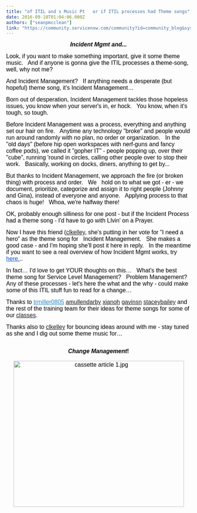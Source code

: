 ```yaml
---
title: "of ITIL and s Music Pt   or if ITIL processes had Theme songs"
date: 2016-09-10T01:04:06.000Z
authors: ["seanpmcclean"]
link: "https://community.servicenow.com/community?id=community_blog&sys_id=de5eaaaddbd0dbc01dcaf3231f96193b"
---
```

<p dir="ltr" style="text-align: center;"><em><strong style="color: #000000; font-size: 16px; font-family: Arial;">Incident Mgmt and...</strong></em></p><p><span><span> </span></span></p><p dir="ltr"><span style="font-size: 16px; font-family: Arial; color: #000000;">Look, if you want to make something important, give it some theme music.   And if anyone is gonna give the ITIL processes a theme-song, well, why not me?</span></p><p dir="ltr"><span style="font-size: 16px; font-family: Arial; color: #000000;">And Incident Management?   If anything needs a desperate (but hopeful) theme song, it's Incident Management…</span></p><p><span><span> </span></span></p><p dir="ltr"><span style="font-size: 16px; font-family: Arial; color: #000000;">Born out of desperation, Incident Management tackles those hopeless issues, you know when your server's in, er hock.   You know, when it's tough, so tough.</span></p><p><span><span> </span></span></p><p dir="ltr"><span style="font-size: 16px; font-family: Arial; color: #000000;">Before Incident Management was a process, everything and anything set our hair on fire.   Anytime any technology "broke" and people would run around randomly with no plan, no order or organization.   In the "old days" (before hip open workspaces with nerf-guns and fancy coffee pods), we called it "gopher IT" - people popping up, over their "cube", running 'round in circles, calling other people over to stop their work.   Basically, working on docks, diners, anything to get by...</span></p><p><span><span> </span></span></p><p dir="ltr"><span style="font-size: 16px; font-family: Arial; color: #000000;">But thanks to Incident Management, we approach the fire (or broken thing) with process and order.   We   hold on to what we got - er - we document, prioritize, categorize and assign it to right people (Johnny and Gina), instead of everyone and anyone.   Applying process to that chaos is huge!   Whoa, we're halfway there!</span></p><p><span><span> </span></span></p><p dir="ltr"><span style="font-size: 16px; font-family: Arial; color: #000000;">OK, probably enough silliness for one post - but if the Incident Process had a theme song - I'd have to go with LIvin' on a Prayer.</span></p><p><span><span> </span></span></p><p dir="ltr"><span style="font-size: 16px; font-family: Arial; color: #000000;">Now I have this friend (<a __default_attr="38974" __jive_macro_name="user" class="jive-link-profile-small jive_macro jive_macro_user" data-id="38974" data-objecttype="3" data-orig-content="clkelley" data-renderedposition="497_171.625_76_17" data-type="person" href="/community?id=community_user_profile&user=ddbec66ddbd41fc09c9ffb651f961970" modifiedtitle="true" title="clkelley)">clkelley</a>, she's putting in her vote for "I need a hero" as the theme song for   Incident Management.   She makes a good case - and I'm hoping she'll post it here in reply.   In the meantime if you want to see a real overview of how Incident Mgmt works, try </span><a _jive_internal="true" href="/community?id=community_blog&sys_id=2b5d2a29dbd0dbc01dcaf3231f961911"><span style="font-size: 16px; font-family: Arial; color: #1155cc; text-decoration: underline;">here.</span></a><span style="font-size: 16px; font-family: Arial; color: #000000;">..</span></p><p><span><span> </span></span></p><p dir="ltr"><span style="font-size: 16px; font-family: Arial; color: #000000;">In fact… I'd love to get YOUR thoughts on this…   What's the best theme song for Service Level Management?   Problem Management?   Any of these processes - let's here the what and the why - could make some of this ITIL stuff fun to read for a change…</span></p><p><span><span> </span></span></p><p dir="ltr"><span style="font-size: 16px; font-family: Arial; color: #000000;">Thanks <span style="color: #000000; font-family: Arial; font-size: 16px;">to </span><a title="trmiller0805" href="/community?id=community_user_profile&user=56d25261db1c1fc09c9ffb651f9619b8" __default_attr="4854" __jive_macro_name="user" class="jive-link-profile-small jive_macro jive_macro_user" data-id="4854" data-objecttype="3" data-orig-content="trmiller0805" data-renderedposition="683_82.6875_102_17" data-type="person" style="color: #2989c5; font-family: Arial; font-size: 16px;">trmiller0805</a><span style="color: #000000; font-family: Arial; font-size: 16px;"> <a __default_attr="22907" __jive_macro_name="user" class="jive-link-profile-small jive_macro jive_macro_user" data-id="22907" data-objecttype="3" data-orig-content="amullendarby" data-renderedposition="683_189.703125_115_17" data-type="person" href="/community?id=community_user_profile&user=a7535e69db1c1fc09c9ffb651f9619ff" modifiedtitle="true" title="amullendarby">amullendarby</a> <a title="xianoh" __default_attr="51797" __jive_macro_name="user" class="jive-link-profile-small jive_macro jive_macro_user" data-id="51797" data-objecttype="3" data-orig-content="xianoh" data-renderedposition="683_309.1875_66_17" data-type="person" href="/community?id=community_user_profile&user=be3ece65dbd41fc09c9ffb651f961951">xianoh</a> <a title="gavinsn" __default_attr="39771" __jive_macro_name="user" class="jive-link-profile-small jive_macro jive_macro_user" data-id="39771" data-objecttype="3" data-orig-content="gavinsn" data-renderedposition="683_379.765625_74_17" data-type="person" href="/community?id=community_user_profile&user=924e4ea5dbd41fc09c9ffb651f96198a">gavinsn</a> <a title="staceybailey" __default_attr="33836" __jive_macro_name="user" class="jive-link-profile-small jive_macro jive_macro_user" data-id="33836" data-objecttype="3" data-orig-content="staceybailey" data-renderedposition="683_458.34375_107_17" data-type="person" href="/community?id=community_user_profile&user=c7b09eaddb581fc09c9ffb651f961995">staceybailey</a> and the rest of the training team for their ideas for theme songs for some of our <a title="w.servicenow.com/services/training-and-certification.html" href="http://www.servicenow.com/services/training-and-certification.html">classes</a>.</span><br/></span></p><p dir="ltr"></p><p dir="ltr"><span style="font-size: 16px; font-family: Arial; color: #000000;">Thanks also to <a title="clkelley" __default_attr="38974" __jive_macro_name="user" class="jive-link-profile-small jive_macro jive_macro_user" data-id="38974" data-objecttype="3" data-orig-content="clkelley" data-renderedposition="755_116.5_71_17" data-type="person" href="/community?id=community_user_profile&user=ddbec66ddbd41fc09c9ffb651f961970">clkelley</a> for bouncing ideas around with me - stay tuned as she and I dig out some theme music for…</span></p><p dir="ltr"></p><h2 dir="ltr" style="text-align: center;"><span style="font-size: 16px; font-family: Arial; color: #000000;"><em>Change Management</em>!</span></h2><p><span><span> </span></span></p><p dir="ltr" style="text-align: center;"><span style="font-size: 16px; font-family: Arial; color: #000000;"><img alt="cassette article 1.jpg" class="jive-image" height="398" src="https://lh3.googleusercontent.com/RsTsYdTnzz0okpBVXzBAT4-mwkOJBdiGESd4_IlNfBf9qtFQBVfkAJFCtLgvtbufFWq_c4yVsJaBtvsnBWC4CIdWfGxJ5I-u-M9tjxiNHD9hO1TnmRh3uBGAPYGmxtThWwbcqMnR" style="border-style: none;" width="465"/></span></p><p><span style="font-size: 16px; font-family: Arial; color: #000000;"> </span></p>